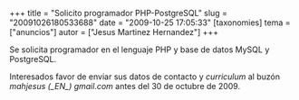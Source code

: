 +++
title = "Solicito programador PHP-PostgreSQL"
slug = "20091026180533688"
date = "2009-10-25 17:05:33"
[taxonomies]
tema = ["anuncios"]
autor = ["Jesus Martinez Hernandez"]
+++

Se solicita programador en el lenguaje PHP y base de datos MySQL y
PostgreSQL.

Interesados favor de enviar sus datos de contacto y *curriculum* al
buzón *mahjesus (\_EN\_) gmail.com* antes del 30 de octubre de 2009.

